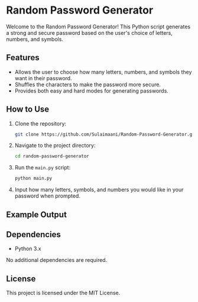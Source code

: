# Random Password Generator

Welcome to the Random Password Generator! This Python script generates a strong and secure password based on the user's choice of letters, numbers, and symbols.

## Features
- Allows the user to choose how many letters, numbers, and symbols they want in their password.
- Shuffles the characters to make the password more secure.
- Provides both easy and hard modes for generating passwords.

## How to Use
1. Clone the repository:
    ```bash
    git clone https://github.com/Sulaimaani/Random-Password-Generator.git
    ```
2. Navigate to the project directory:
    ```bash
    cd random-password-generator
    ```
3. Run the `main.py` script:
    ```bash
    python main.py
    ```

4. Input how many letters, symbols, and numbers you would like in your password when prompted.

## Example Output


## Dependencies
- Python 3.x

No additional dependencies are required.

## License
This project is licensed under the MIT License.
